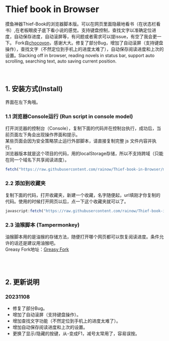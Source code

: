 # Thief book in Browser
摸鱼神器Thief-Book的浏览器脚本版。可以在网页里面隐蔽地看书（在状态栏看书）,在老板眼皮子底下看小说的感觉。支持键盘控制，查找文字以准确定位进度，自动保存进度，自动滚屏等，有问题或者需求可以提issue，有空了我会更一下。
Fork自[chocovon](https://github.com/chocovon/thiefbook-js)，感谢大大。修复了部分Bug，增加了自动滚屏（支持键盘操作），查找文字（不然定位到手机上的进度太难了），自动保存阅读进度和上次的设置。Slacking off in browser, reading novels in status bar, support auto scrolling, searching text, auto saving current position.
<br><br><br>

## 1. 安装方式(Install)
界面在左下角哦。

### 1.1 浏览器Console运行 (Run script in console model)
打开浏览器的控制台（Console），复制下面的代码并在控制台执行，成功后，当前页面左下角会出现操作界面和提示。<br>
某些页面会因为安全策略禁止运行外部脚本，请直接复制完整 js 文件内容并执行。<br>
浏览器版本就是这个项目的代码，用的localStorage存储，所以不支持跨域（只能在同一个域名下共享阅读进度）。

```javascript
fetch("https://raw.githubusercontent.com/rainow/Thief-book-in-Browser/master/thiefbook.js").then(response => response.text()).then(text => eval(text))
```

### 2.2 添加到收藏夹
复制下面的代码，打开收藏夹，新建一个收藏，名字随便起，url填刚才你复制的代码。使用的时候打开网页以后，点一下这个收藏夹就可以了。<br>
```javascript
javascript:fetch("https://raw.githubusercontent.com/rainow/Thief-book-in-Browser/master/thiefbook.js").then(response => response.text()).then(text => eval(text))
```

### 2.3 油猴脚本 (Tampermonkey)
油猴脚本用的是油猴的存储方法，随便打开哪个网页都可以恢复阅读进度。条件允许的话还是建议用油猴吧。<br>
Greasy Fork地址：[Greasy Fork](https://greasyfork.org/zh-CN/scripts/479230-%E6%91%B8%E9%B1%BC%E7%A5%9E%E5%99%A8%E7%BD%91%E9%A1%B5%E7%89%88-thief-book-in-browser)

<br><br>
## 2. 更新说明

### 20231108
- 修复了部分Bug。
- 增加了自动滚屏（支持键盘操作）。
- 增加查找文字功能（不然定位到手机上的进度太难了）。
- 增加自动保存阅读进度和上次的设置。
- 更换了显示/隐藏的按键，从-变成F1，减号太常用了，容易误按。
